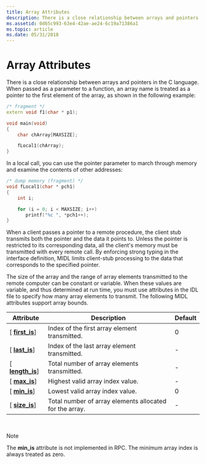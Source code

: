 ```yaml
---
title: Array Attributes
description: There is a close relationship between arrays and pointers in the C language.
ms.assetid: 0d65c993-63e4-42ae-ae24-6c19a71386a1
ms.topic: article
ms.date: 05/31/2018
---
```


# Array Attributes

There is a close relationship between arrays and pointers in the C language. When passed as a parameter to a function, an array name is treated as a pointer to the first element of the array, as shown in the following example:


```C++
/* fragment */
extern void f1(char * p1);

void main(void)
{
    char chArray[MAXSIZE];

    fLocal1(chArray);
}
```



In a local call, you can use the pointer parameter to march through memory and examine the contents of other addresses:


```C++
/* dump memory (fragment) */
void fLocal1(char * pch1)
{
    int i;

    for (i = 0; i < MAXSIZE; i++)
       printf("%c ", *pch1++);
}
```



When a client passes a pointer to a remote procedure, the client stub transmits both the pointer and the data it points to. Unless the pointer is restricted to its corresponding data, all the client's memory must be transmitted with every remote call. By enforcing strong typing in the interface definition, MIDL limits client-stub processing to the data that corresponds to the specified pointer.

The size of the array and the range of array elements transmitted to the remote computer can be constant or variable. When these values are variable, and thus determined at run time, you must use attributes in the IDL file to specify how many array elements to transmit. The following MIDL attributes support array bounds.



| Attribute                             | Description                                             | Default |
|---------------------------------------|---------------------------------------------------------|---------|
| \[ [**first\_is**](/windows/desktop/Midl/first-is)\]   | Index of the first array element transmitted.           | 0       |
| \[ [**last\_is**](/windows/desktop/Midl/last-is)\]     | Index of the last array element transmitted.            | \-      |
| \[ [**length\_is**](/windows/desktop/Midl/length-is)\] | Total number of array elements transmitted.             | \-      |
| \[ [**max\_is**](/windows/desktop/Midl/max-is)\]       | Highest valid array index value.                        | \-      |
| \[ [**min\_is**](/windows/desktop/Midl/min-is)\]       | Lowest valid array index value.                         | 0       |
| \[ [**size\_is**](/windows/desktop/Midl/size-is)\]     | Total number of array elements allocated for the array. | \-      |



 

> [!Note]  
> The **min\_is** attribute is not implemented in RPC. The minimum array index is always treated as zero.

 

 

 